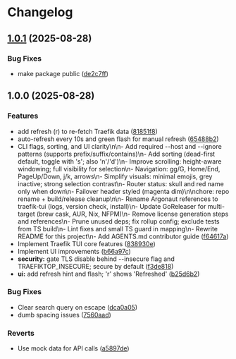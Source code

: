 # Changelog

## [1.0.1](https://github.com/darksworm/traefiktop/compare/v1.0.0...v1.0.1) (2025-08-28)


### Bug Fixes

* make package public ([de2c7ff](https://github.com/darksworm/traefiktop/commit/de2c7ff0f2585f463aba49157495f1f5e805f177))

## 1.0.0 (2025-08-28)


### Features

* add refresh (r) to re-fetch Traefik data ([81851f8](https://github.com/darksworm/traefiktop/commit/81851f8bccfc31485b62a2c1919fb61886df9d05))
* auto-refresh every 10s and green flash for manual refresh ([65488b2](https://github.com/darksworm/traefiktop/commit/65488b2aa64fe8278705c1bea44876736ffefcce))
* CLI flags, sorting, and UI clarity\n\n- Add required --host and --ignore patterns (supports prefix/suffix/contains)\n- Add sorting (dead-first default, toggle with 's'; also 'n'/'d')\n- Improve scrolling: height-aware windowing; full visibility for selection\n- Navigation: gg/G, Home/End, PageUp/Down, j/k, arrows\n- Simplify visuals: minimal emojis, grey inactive; strong selection contrast\n- Router status: skull and red name only when down\n- Failover header styled (magenta dim)\n\nchore: repo rename + build/release cleanup\n\n- Rename Argonaut references to traefik-tui (logs, version check, install)\n- Update GoReleaser for multi-target (brew cask, AUR, Nix, NFPM)\n- Remove license generation steps and references\n- Prune unused deps; fix rollup config; exclude tests from TS build\n- Lint fixes and small TS guard in mapping\n- Rewrite README for this project\n- Add AGENTS.md contributor guide ([f64617a](https://github.com/darksworm/traefiktop/commit/f64617ad8a378ede6d802fe0dc062b67c4f7d3a0))
* Implement Traefik TUI core features ([838930e](https://github.com/darksworm/traefiktop/commit/838930e3a6e158fc89b6957b858cd3766416be5b))
* Implement UI improvements ([b66a97c](https://github.com/darksworm/traefiktop/commit/b66a97c03e6b8270671c681b460cf9b9148addab))
* **security:** gate TLS disable behind --insecure flag and TRAEFIKTOP_INSECURE; secure by default ([f3de818](https://github.com/darksworm/traefiktop/commit/f3de81807fba2e1db069199c6e41e3e439f057be))
* **ui:** add refresh hint and flash; 'r' shows 'Refreshed' ([b25d6b2](https://github.com/darksworm/traefiktop/commit/b25d6b22bc27a08e75e1ad4b42e1dd15c43bf763))


### Bug Fixes

* Clear search query on escape ([dca0a05](https://github.com/darksworm/traefiktop/commit/dca0a05452505480566bf621104feeb67f7278cb))
* dumb spacing issues ([7560aad](https://github.com/darksworm/traefiktop/commit/7560aadcd7d7298183565413e538feee8be1bd32))


### Reverts

* Use mock data for API calls ([a5897de](https://github.com/darksworm/traefiktop/commit/a5897de8e57e3d2ca751583f3bf9f1e820f2b5a3))
